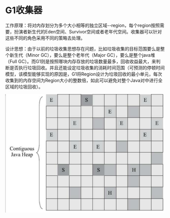 # G1收集器

工作原理：将对内存划分为多个大小相等的独立区域--region，每个region按照需要，扮演者新生代的Eden空间、Survivor空间或者老年代空间。收集器可以针对这些不同的角色采用不同的策略去处理。

设计思想：由于以前的垃圾收集思想存在问题，比如垃圾收集的目标范围要么是整个新生代（Minor GC），要么是整个老年代（Major GC），要么是整个java堆（Full GC）。而G1则是按照哪块内存存放的垃圾数量最多，回收收益最大，来判断是否执行垃圾回收。并且还能设定垃圾收集的消耗时间范围（可预测的停顿时间模型，该模型能够实现的原因是，G1将Region设计为垃圾回收的最小单元，每次收集到的内存空间为Region大小的整数倍，如此可以避免对整个Java对中进行全区域的垃圾回收）。

![image-G1回收器](image/G1回收器.png)